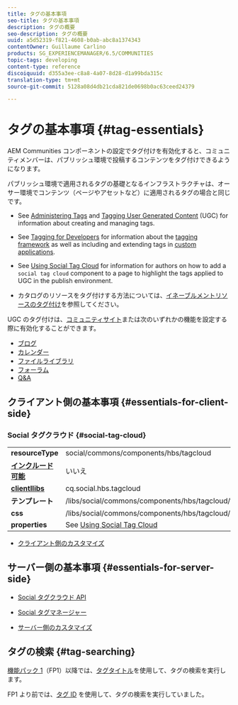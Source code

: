 ```yaml
---
title: タグの基本事項
seo-title: タグの基本事項
description: タグの概要
seo-description: タグの概要
uuid: a5d52319-f821-4608-b0ab-abc8a1374343
contentOwner: Guillaume Carlino
products: SG_EXPERIENCEMANAGER/6.5/COMMUNITIES
topic-tags: developing
content-type: reference
discoiquuid: d355a3ee-c8a8-4a07-8d28-d1a99bda315c
translation-type: tm+mt
source-git-commit: 5128a08d4db21cda821de0698b0ac63ceed24379

---
```



# タグの基本事項 {#tag-essentials}

AEM Communities コンポーネントの設定でタグ付けを有効化すると、コミュニティメンバーは、パブリッシュ環境で投稿するコンテンツをタグ付けできるようになります。

パブリッシュ環境で適用されるタグの基礎となるインフラストラクチャは、オーサー環境でコンテンツ（ページやアセットなど）に適用されるタグの場合と同じです。

* See [Administering Tags](../../help/sites-administering/tags.md) and [Tagging User Generated Content](tag-ugc.md) (UGC) for information about creating and managing tags.

* See [Tagging for Developers](../../help/sites-developing/tags.md) for information about the [tagging framework](../../help/sites-developing/framework.md) as well as including and extending tags in [custom applications](../../help/sites-developing/building.md).

* See [Using Social Tag Cloud](tagcloud.md) for information for authors on how to add a `social tag cloud` component to a page to highlight the tags applied to UGC in the publish environment.

* カタログのリソースをタグ付けする方法については、[イネーブルメントリソースのタグ付け](tag-resources.md)を参照してください。

UGC のタグ付けは、[コミュニティサイト](sites-console.md#tagging)または次のいずれかの機能を設定する際に有効化することができます。

* [ブログ](blog-feature.md)
* [カレンダー](calendar.md)
* [ファイルライブラリ](file-library.md)
* [フォーラム](forum.md)
* [Q&amp;A](working-with-qna.md)

## クライアント側の基本事項 {#essentials-for-client-side}

### Social タグクラウド {#social-tag-cloud}

<table>
 <tbody>
  <tr>
   <td> <strong>resourceType</strong></td>
   <td>social/commons/components/hbs/tagcloud</td>
  </tr>
  <tr>
   <td> <a href="scf.md#add-or-include-a-communities-component"><strong>インクルード可能</strong></a></td>
   <td>いいえ</td>
  </tr>
  <tr>
   <td> <a href="clientlibs.md"><strong>clientllibs</strong></a></td>
   <td>cq.social.hbs.tagcloud</td>
  </tr>
  <tr>
   <td> <strong>テンプレート</strong></td>
   <td> /libs/social/commons/components/hbs/tagcloud/tagcloud.hbs<br /> </td>
  </tr>
  <tr>
   <td> <strong>css</strong></td>
   <td> /libs/social/commons/components/hbs/tagcloud/clientlibs/tagcloud.css</td>
  </tr>
  <tr>
   <td><strong>properties</strong></td>
   <td>See <a href="tagcloud.md">Using Social Tag Cloud</a></td>
  </tr>
 </tbody>
</table>

* [クライアント側のカスタマイズ](client-customize.md)

## サーバー側の基本事項 {#essentials-for-server-side}

* [Social タグクラウド API](https://helpx.adobe.com/experience-manager/6-5/sites/developing/using/reference-materials/javadoc/com/adobe/cq/social/commons/tagcloud/api/package-summary.html)

* [Social タグマネージャー](https://helpx.adobe.com/experience-manager/6-5/sites/developing/using/reference-materials/javadoc/com/adobe/cq/social/commons/tagging/package-summary.html)

* [サーバー側のカスタマイズ](server-customize.md)

## タグの検索 {#tag-searching}

[機能パック 1](deploy-communities.md#latestfeaturepack)（FP1）以降では、[タグタイトル](../../help/sites-developing/framework.md#tag-characteristics)を使用して、タグの検索を実行します。

FP1 より前では、[タグ ID](../../help/sites-developing/framework.md#tagid) を使用して、タグの検索を実行していました。

